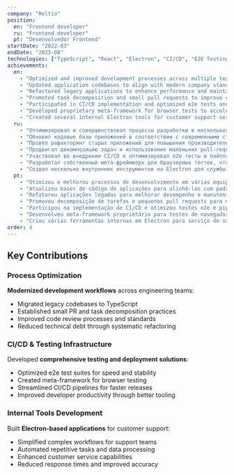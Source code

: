 ```yaml
---
company: "Reltio"
position:
  en: "Frontend developer"
  ru: "Frontend developer"
  pt: "Desenvolvedor Frontend"
startDate: "2022-03"
endDate: "2023-08"
technologies: ["TypeScript", "React", "Electron", "CI/CD", "E2E Testing", "Browser Testing Framework"]
achievements:
  en:
    - "Optimized and improved development processes across multiple teams"
    - "Updated application codebases to align with modern company standards and migrated to TypeScript"
    - "Refactored legacy applications to enhance performance and maintainability"
    - "Promoted task decomposition and small pull requests to improve code review process"
    - "Participated in CI/CD implementation and optimized e2e tests and pipelines"
    - "Developed proprietary meta-framework for browser tests to accelerate test writing"
    - "Created several internal Electron tools for customer support service"
  ru:
    - "Оптимизировал и совершенствовал процессы разработки в нескольких командах"
    - "Обновил кодовые базы приложений в соответствии с современными стандартами компании и перевёл на TypeScript"
    - "Провёл рефакторинг старых приложений для повышения производительности и удобства поддержки"
    - "Продвигал декомпозицию задач и использование маленьких pull-request'ов для улучшения процесса код-ревью"
    - "Участвовал во внедрении CI/CD и оптимизировал e2e тесты и пайплайны"
    - "Разработал собственный мета-фреймворк для браузерных тестов, чтобы ускорить процесс написания тестов"
    - "Создал несколько внутренних инструментов на Electron для службы поддержки клиентов"
  pt:
    - "Otimizou e melhorou processos de desenvolvimento em várias equipes"
    - "Atualizou bases de código de aplicações para alinhá-las com padrões modernos da empresa e migrou para TypeScript"
    - "Refatorou aplicações legadas para melhorar desempenho e manutenibilidade"
    - "Promoveu decomposição de tarefas e pequenos pull requests para melhorar processo de revisão de código"
    - "Participou na implementação de CI/CD e otimizou testes e2e e pipelines"
    - "Desenvolveu meta-framework proprietário para testes de navegador para acelerar escrita de testes"
    - "Criou várias ferramentas internas em Electron para serviço de suporte ao cliente"
order: 4
---
```


## Key Contributions

### Process Optimization
**Modernized development workflows** across engineering teams:
- Migrated legacy codebases to TypeScript
- Established small PR and task decomposition practices
- Improved code review processes and standards
- Reduced technical debt through systematic refactoring

### CI/CD & Testing Infrastructure
Developed **comprehensive testing and deployment solutions**:
- Optimized e2e test suites for speed and stability
- Created meta-framework for browser testing
- Streamlined CI/CD pipelines for faster releases
- Improved developer productivity through better tooling

### Internal Tools Development
Built **Electron-based applications** for customer support:
- Simplified complex workflows for support teams
- Automated repetitive tasks and data processing
- Enhanced customer service capabilities
- Reduced response times and improved accuracy